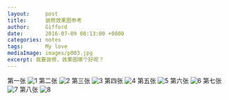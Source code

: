 ```yaml
---
layout:     post
title:      装修效果图参考
author:     Gifford
date:       2016-07-09 08:13:00 +0800
categories: notes
tags:       My love
mediaImage: images/p003.jpg
excerpt: 我要装修，效果图哪个好呢？ 
---
```


 第一张
![1](/images/IMG_1919.JPG)
第二张
![2](/images/IMG_1920.JPG)
第三张
![3](/images/IMG_1921.JPG)
第四张
![4](/images/IMG_1922.JPG)
第五张
![5](/images/IMG_1923.JPG)
第六张
![6](/images/IMG_1924.JPG)
第七张
![7](/images/IMG_1925.jpg)
第八张
![8](/images/IMG_1926.jpg)